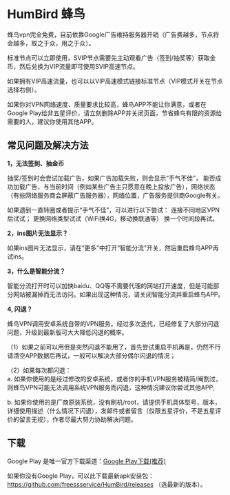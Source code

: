 # HumBird 蜂鸟

蜂鸟vpn完全免费，目前依靠Google广告维持服务器开销（广告费越多，节点将会越多，取之于众，用之于众）。

标准节点可以立即使用，SVIP节点需要先主动观看广告（签到/抽奖等）获取金币，然后兑换为VIP流量即可使用SVIP高速节点。

如果拥有VIP高速流量，也可以以VIP高速模式链接标准节点（VIP模式开关在节点选择右侧）。

如果你对VPN网络速度、质量要求比较高，蜂鸟APP不能让你满意，或者在Google Play给非五星评价，请立刻删除APP并关闭页面，节省蜂鸟有限的资源给需要的人，建议你使用其他APP。
 
 ## 常见问题及解决方法
  
**1，无法签到、抽金币**

抽奖/签到时会尝试加载广告，如果广告加载失败，则会显示“手气不佳”，
能否成功加载广告，与当前时间（例如某些广告主只愿意在晚上投放广告），网络状态（有些网络服务商会屏蔽广告服务器），网络位置，广告服务提供商Google有关。

如果遇到一直转圈或者提示“手气不佳”，可以进行以下尝试：
连接不同地区VPN后试试；
更换网络类型试试（WiFi换4G，移动换联通等）
换一个时间段再试。

**2，ins图片无法显示？**

如果ins图片无法显示，请在“更多”中打开“智能分流”开关，然后重启蜂鸟APP再试ins。

**3，什么是智能分流？**

智能分流打开时可以加快baidu、QQ等不需要代理的网站打开速度，但是可能部分网站被漏掉而无法访问。如果出现这种情况，请关闭智能分流并重启蜂鸟APP。


**4, 闪退？**

蜂鸟VPN调用安卓系统自带的VPN服务。经过多次迭代，已经修复了大部分闪退问题，升级到最新版可大大降低闪退的概率。

（1）如果之前可以用但是突然闪退不能用了，首先尝试重启手机再是，仍然不行请清空APP数据后再试，一般可以解决大部分偶尔闪退的情况；

（2）如果每次都闪退：  
   a. 如果你使用的是经过修改的安卓系统，或者你的手机VPN服务被精简/阉割过，则蜂鸟VPN可能无法调用系统VPN服务而闪退，这种情况建议你尝试其他APP;

   b. 如果你使用的是厂商原装系统，没有刷机/root，请提供手机具体型号，版本，详细使用描述（什么情况下闪退），发邮件或者留言（仅限五星评价，不是五星评价的留言无视），作者尽最大努力协助解决问题。


 ## 下载
 
Google Play 是唯一官方下载渠道：[Google Play下载(推荐)](https://play.google.com/store/apps/details?id=com.young.ss)

如果你没有Google Play，可以此下载最新apk安装包： https://github.com/freessservice/HumBird/releases （选最新的版本）。
